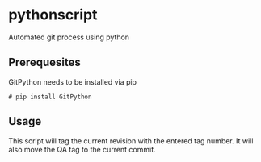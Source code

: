 # pythonscript

Automated git process using python

## Prerequesites

GitPython needs to be installed via pip

`# pip install GitPython`

## Usage

This script will tag the current revision with the entered tag number. It will also move the QA tag to the current commit.